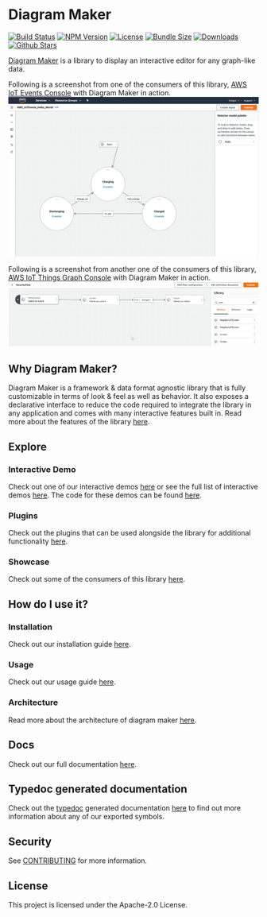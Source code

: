 # Diagram Maker
[![Build Status](https://travis-ci.com/awslabs/diagram-maker.svg?branch=master)](https://travis-ci.com/awslabs/diagram-maker)
[![NPM Version](https://img.shields.io/npm/v/diagram-maker)](https://npmjs.org/package/diagram-maker)
[![License](https://img.shields.io/npm/l/diagram-maker)](https://github.com/awslabs/diagram-maker/blob/master/LICENSE)
[![Bundle Size](https://img.shields.io/bundlephobia/minzip/diagram-maker)](https://bundlephobia.com/result?p=diagram-maker)
[![Downloads](https://img.shields.io/npm/dw/diagram-maker)](https://npmjs.org/package/diagram-maker)
[![Github Stars](https://img.shields.io/github/stars/awslabs/diagram-maker?style=social)](https://github.com/awslabs/diagram-maker)

[Diagram Maker](https://awslabs.github.io/diagram-maker) is a library to display an interactive editor for any graph-like data.

Following is a screenshot from one of the consumers of this library, [AWS IoT Events Console](https://console.aws.amazon.com/iotevents/home?region=us-east-1#/create/detectormodel) with Diagram Maker in action.
![IoT Events Screenshot](docs/assets/IoTEventsScreenshot.png)

Following is a screenshot from another one of the consumers of this library, [AWS IoT Things Graph Console](https://console.aws.amazon.com/thingsgraph/home?region=us-east-1#/flows/create) with Diagram Maker in action.
![IoT Things Graph Screenshot](docs/assets/IoTThingsGraphScreenshot.png)

## Why Diagram Maker?
Diagram Maker is a framework & data format agnostic library that is fully customizable in terms of look & feel as well as behavior. It also exposes a declarative interface to reduce the code required to integrate the library in any application and comes with many interactive features built in. Read more about the features of the library [here](https://awslabs.github.io/diagram-maker/?path=/story/docs-features--page).

## Explore

### Interactive Demo
Check out one of our interactive demos [here](https://awslabs.github.io/diagram-maker/?path=/story/demos-diagram-maker--left-right-rectangular) or see the full list of interactive demos [here](https://awslabs.github.io/diagram-maker/?path=/story/docs-explore-demos--page). The code for these demos can be found [here](https://github.com/awslabs/diagram-maker/tree/master/integ/demos.stories.ts).

### Plugins
Check out the plugins that can be used alongside the library for additional functionality [here](https://awslabs.github.io/diagram-maker/?path=/story/docs-explore-plugins--page).

### Showcase
Check out some of the consumers of this library [here](https://awslabs.github.io/diagram-maker/?path=/story/docs-explore-showcase--page).

## How do I use it?

### Installation
Check out our installation guide [here](https://awslabs.github.io/diagram-maker/?path=/story/docs-getting-started-installation--page).

### Usage
Check out our usage guide [here](https://awslabs.github.io/diagram-maker/?path=/story/docs-usage-initialization--page).

### Architecture
Read more about the architecture of diagram maker [here](https://awslabs.github.io/diagram-maker/?path=/story/docs-usage-architecture--page).

## Docs
Check out our full documentation [here](https://awslabs.github.io/diagram-maker).

## Typedoc generated documentation
Check out the [typedoc](http://typedoc.org/) generated documentation [here](https://awslabs.github.io/diagram-maker/typedoc/modules.html) to find out more information about any of our exported symbols.

## Security

See [CONTRIBUTING](CONTRIBUTING.md#security-issue-notifications) for more information.

## License

This project is licensed under the Apache-2.0 License.

